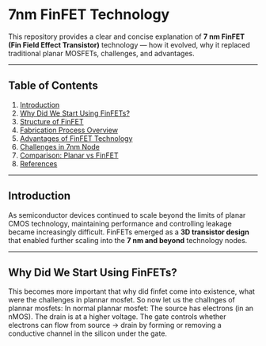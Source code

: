 # 7nm FinFET Technology

This repository provides a clear and concise explanation of **7 nm FinFET (Fin Field Effect Transistor)** technology — how it evolved, why it replaced traditional planar MOSFETs, challenges, and advantages.

---

## Table of Contents
1. [Introduction](#Introduction)
2. [Why Did We Start Using FinFETs?](#why-did-we-start-using-finfets)
3. [Structure of FinFET](#structure-of-finfet)
4. [Fabrication Process Overview](#fabrication-process-overview)
5. [Advantages of FinFET Technology](#advantages-of-finfet-technology)
6. [Challenges in 7nm Node](#challenges-in-7nm-node)
7. [Comparison: Planar vs FinFET](#comparison-planar-vs-finfet)
8. [References](#references)

---

## Introduction
As semiconductor devices continued to scale beyond the limits of planar CMOS technology, maintaining performance and controlling leakage became increasingly difficult. FinFETs emerged as a **3D transistor design** that enabled further scaling into the **7 nm and beyond** technology nodes.

---

## Why Did We Start Using FinFETs?
This becomes more important that why did finfet come into existence, what were the challenges in plannar mosfet. So now let us the challnges of plannar mosfets:
In normal plannar mosfet: 
The source has electrons (in an nMOS).
The drain is at a higher voltage.
The gate controls whether electrons can flow from source → drain by forming or removing a conductive channel in the silicon under the gate.


